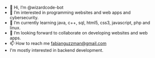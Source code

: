 - 👋 Hi, I’m @wizardcode-bot
- 👀 I’m interested in programming websites and web apps and cybersecurity.
- 🌱 I’m currently learning java, c++, sql, html5, css3, javascript, php and linux.
- 💞️ I’m looking forward to collaborate on developing websites and web apps.
- 📫 How to reach me fabianguzzman@gmail.com
- I'm mostly interested in backend development.

<!---
wizardcode-bot/wizardcode-bot is a ✨ special ✨ repository because its `README.md` (this file) appears on your GitHub profile.
You can click the Preview link to take a look at your changes.
--->
